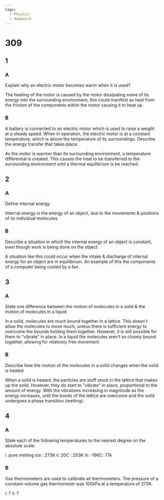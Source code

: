 ```yaml
---
tags:
  - Physics
  - Homework
---
```

# 309
## 1
### A
Explain why an electric motor becomes warm when it is used?

The heating of the motor is caused by the motor dissipating some of its energy into the surrounding environment, this could manifest as heat from the friction of the components within the motor causing it to heat up.

### B
A battery is connected to an electric motor which is used to raise a weight at a steady speed.
When in operation, the electric motor is at a constant temperature, which is above the temperature of its surroundings. Describe the energy transfer that takes place.

As the motor is warmer than its surrounding environment, a temperature differential is created. This causes the heat to be transferred to the surrounding environment until a thermal equilibrium is be reached.

## 2
### A
Define internal energy

Internal energy is the energy of an object, due to the movements & positions of its individual molecules.

### B
Describe a situation in which the internal energy of an object is constant, even though work is being done on the object.

A situation like this could occur when the intake & discharge of internal energy for an object are in equilibrium. An example of this the components of a computer being cooled by a fan.

## 3
### A
State one difference between the motion of molecules in a solid & the motion of molecules in a liquid.

In a solid, molecules are much bound together in a lattice. This doesn't allow the molecules to move much, unless there is sufficient energy to overcome the bounds holding them together. However, it is still possible for them to "vibrate" in place. In a liquid the molecules aren't so closely bound together, allowing for relatively free movement.

### B
Describe how the motion of the molecules in a solid changes when the solid is heated

When a solid is heated, the particles are stuff stuck in the lattice that makes up the solid. However, they do start to "vibrate" in place, proportional to the amount of energy. With the vibrations increasing in magnitude as the energy increases, until the bonds of the lattice are overcome and the solid undergoes a phase transition (melting).

## 4
### A
State each of the following temperatures to the nearest degree on the absolute scale.

i: pure melting ice : 273K
ii: 20C : 253K
iii: -196C: 77k

### B
Gas thermometers are used to calibrate all thermometers. The pressure of a constant-volume gas thermometer was 100kPa at a temperature of 273K.

i: ?
ii: ?

